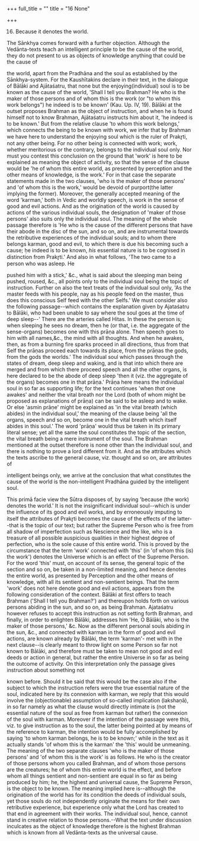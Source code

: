 +++
full_title = ""
title = "16 None"

+++


16. Because it denotes the world.

The Sānkhya comes forward with a further objection. Although the Vedānta-texts teach an intelligent principle to be the cause of the world, they do not present to us as objects of knowledge anything that could be the cause of

the world, apart from the Pradhāna and the soul as established by the Sānkhya-system. For the Kaushītakins declare in their text, in the dialogue of Bālāki and Ajātaśatru, that none but the enjoying(individual) soul is to be known as the cause of the world, 'Shall I tell you Brahman? He who is the maker of those persons and of whom this is the work (or "to whom this work belongs") he indeed is to be known' (Kau. Up. IV, 19). Bālāki at the outset proposes Brahman as the object of instruction, and when he is found himself not to know Brahman, Ajātaśatru instructs him about it, 'he indeed is to be known.' But from the relative clause 'to whom this work belongs,' which connects the being to be known with work, we infer that by Brahman we have here to understand the enjoying soul which is the ruler of Prakr̥ti, not any other being. For no other being is connected with work; work, whether meritorious or the contrary, belongs to the individual soul only. Nor must you contest this conclusion on the ground that 'work' is here to be explained as meaning the object of activity, so that the sense of the clause would be 'he of whom this entire world, as presented by perception and the other means of knowledge, is the work.' For in that case the separate statements made in the two clauses, 'who is the maker of those persons' and 'of whom this is the work,' would be devoid of purport(the latter implying the former). Moreover, the generally accepted meaning of the word 'karman,' both in Vedic and worldly speech, is work in the sense of good and evil actions. And as the origination of the world is caused by actions of the various individual souls, the designation of 'maker of those persons' also suits only the individual soul. The meaning of the whole passage therefore is 'He who is the cause of the different persons that have their abode in the disc of the sun, and so on, and are instrumental towards the retributive experiences of the individual souls; and to whom there belongs karman, good and evil, to which there is due his becoming such a cause; ḥe indeed is to be known, _his_ essential nature is to be cognised in distinction from Prakr̥ti.' And also in what follows, 'The two came to a person who was asleep. He

pushed him with a stick,' &c., what is said about the sleeping man being pushed, roused, &c., all points only to the individual soul being the topic of instruction. Further on also the text treats of the individual soul only, 'As the master feeds with his people, nay as his people feed on the master, thus does this conscious Self feed with the other Selfs.' We must consider also the following passage--which contains the explanation given by Ajataśatru to Bālāki, who had been unable to say where the soul goes at the time of deep sleep--' There are the arteries called Hitas. In these the person is; when sleeping he sees no dream, then he (or that, i.e. the aggregate of the sense-organs) becomes one with this prāṇa alone. Then speech goes to him with all names,&c., the mind with all thoughts. And when he awakes, then, as from a burning fire sparks proceed in all directions, thus from that Self the prāṇas proceed each towards its place, from the prāṇas the gods, from the gods the worlds.' The individual soul which passes through the states of dream, deep sleep and waking, and is that into which there are merged and from which there proceed speech and all the other organs, is here declared to be the abode of deep sleep 'then it (viz. the aggregate of the organs) becomes one in that prāṇa.' Prāṇa here means the individual soul in so far as supporting life; for the text continues 'when _that_ one awakes' and neither the vital breath nor the Lord (both of whom might be proposed as explanations of prāṇa) can be said to be asleep and to wake. Or else 'asmin prāṇe' might be explained as 'in the vital breath (which abides) in the individual soul,' the meaning of the clause being 'all the organs, speech and so on, become one in the vital breath which itself abides in this soul.' The word 'prāṇa' would thus be taken in its primary literal sense; yet all the same the soul constitutes the topic of the section, the vital breath being a mere instrument of the soul. The Brahman mentioned at the outset therefore is none other than the individual soul, and there is nothing to prove a lord different from it. And as the attributes which the texts ascribe to the general cause, viz. thought and so on, are attributes of

intelligent beings only, we arrive at the conclusion that what constitutes the cause of the world is the non-intelligent Pradhāna guided by the intelligent soul.

This primā facie view the Sūtra disposes of, by saying 'because (the work) denotes the world.' It is not the insignificant individual soul--which is under the influence of its good and evil works, and by erroneously imputing to itself the attributes of Prakr̥ti becomes the cause of the effects of the latter--that is the topic of our text; but rather the Supreme Person who is free from all shadow of imperfection such as Nescience and the like, who is a treasure of all possible auspicious qualities in their highest degree of perfection, who is the sole cause of this entire world. This is proved by the circumstance that the term 'work' connected with 'this' (in 'of whom this (is) the work') denotes the Universe which is an effect of the Supreme Person. For the word 'this' must, on account of its sense, the general topic of the section and so on, be taken in a non-limited meaning, and hence denotes the entire world, as presented by Perception and the other means of knowledge, with all its sentient and non-sentient beings. That the term 'work' does not here denote good and evil actions, appears from the following consideration of the context. Bālāki at first offers to teach Brahman ('Shall I tell you Brahman?') and thereupon holds forth on various persons abiding in the sun, and so on, as being Brahman. Ajataśatru however refuses to accept this instruction as not setting forth Brahman, and finally, in order to enlighten Bālāki, addresses him 'He, O Bālāki, who is the maker of those persons,' &c. Now as the different personal souls abiding in the sun, &c., and connected with karman in the form of good and evil actions, are known already by Bālāki, the term 'karman'- met with in the next clause--is clearly meant to throw light on some Person so far not known to Bālāki, and therefore must be taken to mean not good and evil deeds or action in general, but rather the entire Universe in so far as being the outcome of activity. On this interpretation only the passage gives instruction about something not

known before. Should it be said that this would be the case also if the subject to which the instruction refers were the true essential nature of the soul, indicated here by its connexion with karman, we reply that this would involve the (objectionable) assumption of so-called implication (lakshaṇā), in so far namely as what the clause would directly intimate is (not the essential nature of the soul as free from karman but rather) the connexion of the soul with karman. Moreover if the intention of the passage were this, viz. to give instruction as to the soul, the latter being pointed at by means of the reference to karman, the intention would be fully accomplished by saying 'to whom karman belongs, he is to be known;' while in the text as it actually stands 'of whom this is the karman' the 'this' would be unmeaning. The meaning of the two separate clauses 'who is the maker of those persons' and 'of whom this is the work' is as follows. He who is the creator of those persons whom you called Brahman, and of whom those persons are the creatures; he of whom this entire world is the effect, and before whom all things sentient and non-sentient are equal in so far as being produced by him; he, the highest and universal cause, the Supreme Person, is the object to be known. The meaning implied here is--although the origination of the world has for its condition the deeds of individual souls, yet those souls do not independently originate the means for their own retributive experience, but experience only what the Lord has created to that end in agreement with their works. The individual soul, hence, cannot stand in creative relation to those persons.--What the text under discussion inculcates as the object of knowledge therefore is the highest Brahman which is known from all Vedānta-texts as the universal cause.

